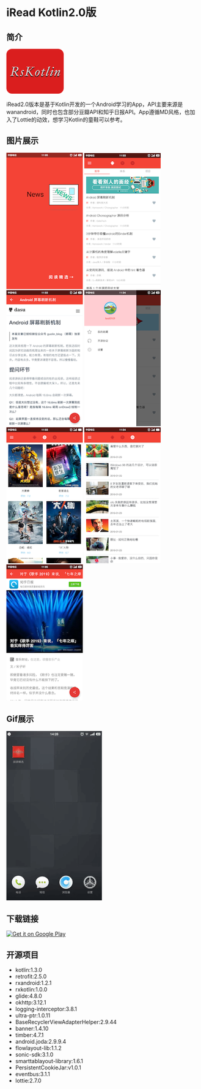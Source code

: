# iRead Kotlin2.0版

## 简介

![](asset/icon/ic_launcher.png)

iRead2.0版本是基于Kotlin开发的一个Android学习的App，API主要来源是wanandroid，同时也包含部分豆瓣API和知乎日报API。App遵循MD风格，也加入了Lottie的动效，想学习Kotlin的童鞋可以参考。


## 图片展示

![Example1](asset/stuff/1.png)
![Example1](asset/stuff/2.png)
![Example1](asset/stuff/3.png)
![Example1](asset/stuff/4.png)
![Example1](asset/stuff/5.png)
![Example1](asset/stuff/6.png)
![Example1](asset/stuff/7.png)

## Gif展示

![Example1](asset/stuff/demo.gif)

## 下载链接
<a href='https://www.pgyer.com/er9r'><img alt='Get it on Google Play' src='https://static.pgyer.com/static-20190124/assets/img/logoNewest.png' height="50px"/></a>

## 开源项目
- kotlin:1.3.0
- retrofit:2.5.0
- rxandroid:1.2.1
- rxkotlin:1.0.0
- glide:4.8.0
- okhttp:3.12.1
- logging-interceptor:3.8.1
- ultra-ptr:1.0.11
- BaseRecyclerViewAdapterHelper:2.9.44
- banner:1.4.10
- timber:4.7.1
- android.joda:2.9.9.4
- flowlayout-lib:1.1.2
- sonic-sdk:3.1.0
- smarttablayout-library:1.6.1
- PersistentCookieJar:v1.0.1
- eventbus:3.1.1
- lottie:2.7.0

